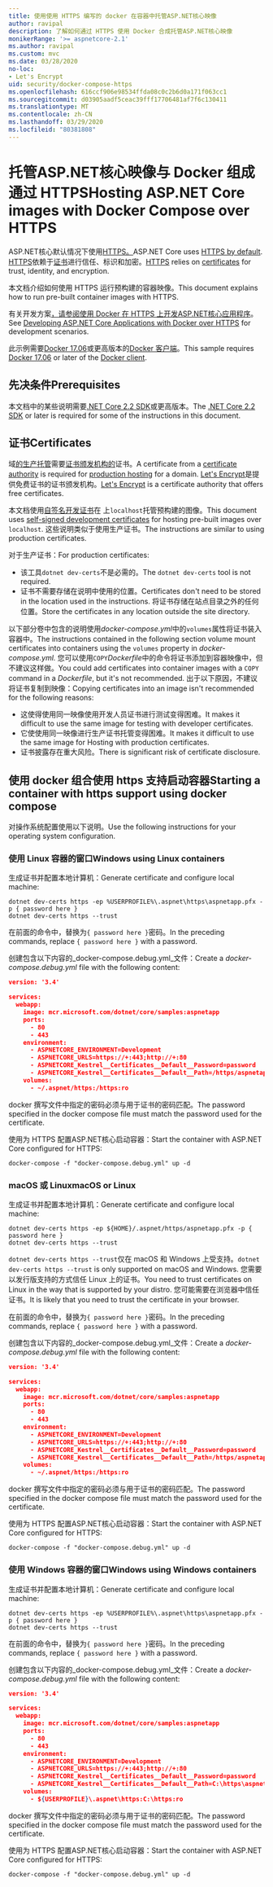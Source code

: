 ```yaml
---
title: 使用使用 HTTPS 编写的 docker 在容器中托管ASP.NET核心映像
author: ravipal
description: 了解如何通过 HTTPS 使用 Docker 合成托管ASP.NET核心映像
monikerRange: '>= aspnetcore-2.1'
ms.author: ravipal
ms.custom: mvc
ms.date: 03/28/2020
no-loc:
- Let's Encrypt
uid: security/docker-compose-https
ms.openlocfilehash: 616ccf906e98534ffda08c0c2b6d0a171f063cc1
ms.sourcegitcommit: d03905aadf5ceac39fff17706481af7f6c130411
ms.translationtype: MT
ms.contentlocale: zh-CN
ms.lasthandoff: 03/29/2020
ms.locfileid: "80381808"
---
```

# <a name="hosting-aspnet-core-images-with-docker-compose-over-https"></a><span data-ttu-id="c5f92-103">托管ASP.NET核心映像与 Docker 组成通过 HTTPS</span><span class="sxs-lookup"><span data-stu-id="c5f92-103">Hosting ASP.NET Core images with Docker Compose over HTTPS</span></span>


<span data-ttu-id="c5f92-104">ASP.NET核心默认情况下使用[HTTPS。](/aspnet/core/security/enforcing-ssl)</span><span class="sxs-lookup"><span data-stu-id="c5f92-104">ASP.NET Core uses [HTTPS by default](/aspnet/core/security/enforcing-ssl).</span></span> <span data-ttu-id="c5f92-105">[HTTPS](https://en.wikipedia.org/wiki/HTTPS)依赖于[证书](https://en.wikipedia.org/wiki/Public_key_certificate)进行信任、标识和加密。</span><span class="sxs-lookup"><span data-stu-id="c5f92-105">[HTTPS](https://en.wikipedia.org/wiki/HTTPS) relies on [certificates](https://en.wikipedia.org/wiki/Public_key_certificate) for trust, identity, and encryption.</span></span>

<span data-ttu-id="c5f92-106">本文档介绍如何使用 HTTPS 运行预构建的容器映像。</span><span class="sxs-lookup"><span data-stu-id="c5f92-106">This document explains how to run pre-built container images with HTTPS.</span></span>

<span data-ttu-id="c5f92-107">有关开发方案[，请参阅使用 Docker 在 HTTPS 上开发ASP.NET核心应用程序](https://github.com/dotnet/dotnet-docker/blob/master/samples/run-aspnetcore-https-development.md)。</span><span class="sxs-lookup"><span data-stu-id="c5f92-107">See [Developing ASP.NET Core Applications with Docker over HTTPS](https://github.com/dotnet/dotnet-docker/blob/master/samples/run-aspnetcore-https-development.md) for development scenarios.</span></span>

<span data-ttu-id="c5f92-108">此示例需要[Docker 17.06](https://docs.docker.com/release-notes/docker-ce)或更高版本的[Docker 客户端](https://www.docker.com/products/docker)。</span><span class="sxs-lookup"><span data-stu-id="c5f92-108">This sample requires [Docker 17.06](https://docs.docker.com/release-notes/docker-ce) or later of the [Docker client](https://www.docker.com/products/docker).</span></span>

## <a name="prerequisites"></a><span data-ttu-id="c5f92-109">先决条件</span><span class="sxs-lookup"><span data-stu-id="c5f92-109">Prerequisites</span></span>

<span data-ttu-id="c5f92-110">本文档中的某些说明需要[.NET Core 2.2 SDK](https://dotnet.microsoft.com/download)或更高版本。</span><span class="sxs-lookup"><span data-stu-id="c5f92-110">The [.NET Core 2.2 SDK](https://dotnet.microsoft.com/download) or later is required for some of the instructions in this document.</span></span>

## <a name="certificates"></a><span data-ttu-id="c5f92-111">证书</span><span class="sxs-lookup"><span data-stu-id="c5f92-111">Certificates</span></span>

<span data-ttu-id="c5f92-112">域[的生产托管](https://blogs.msdn.microsoft.com/webdev/2017/11/29/configuring-https-in-asp-net-core-across-different-platforms/)需要[证书颁发机构的](https://wikipedia.org/wiki/Certificate_authority)证书。</span><span class="sxs-lookup"><span data-stu-id="c5f92-112">A certificate from a [certificate authority](https://wikipedia.org/wiki/Certificate_authority) is required for [production hosting](https://blogs.msdn.microsoft.com/webdev/2017/11/29/configuring-https-in-asp-net-core-across-different-platforms/) for a domain.</span></span> <span data-ttu-id="c5f92-113">[Let's Encrypt](https://letsencrypt.org/)是提供免费证书的证书颁发机构。</span><span class="sxs-lookup"><span data-stu-id="c5f92-113">[Let's Encrypt](https://letsencrypt.org/) is a certificate authority that offers free certificates.</span></span>

<span data-ttu-id="c5f92-114">本文档使用[自签名开发证书](https://wikipedia.org/wiki/Self-signed_certificate)在 上`localhost`托管预构建的图像。</span><span class="sxs-lookup"><span data-stu-id="c5f92-114">This document uses [self-signed development certificates](https://wikipedia.org/wiki/Self-signed_certificate) for hosting pre-built images over `localhost`.</span></span> <span data-ttu-id="c5f92-115">这些说明类似于使用生产证书。</span><span class="sxs-lookup"><span data-stu-id="c5f92-115">The instructions are similar to using production certificates.</span></span>

<span data-ttu-id="c5f92-116">对于生产证书：</span><span class="sxs-lookup"><span data-stu-id="c5f92-116">For production certificates:</span></span>

* <span data-ttu-id="c5f92-117">该工具`dotnet dev-certs`不是必需的。</span><span class="sxs-lookup"><span data-stu-id="c5f92-117">The `dotnet dev-certs` tool is not required.</span></span>
* <span data-ttu-id="c5f92-118">证书不需要存储在说明中使用的位置。</span><span class="sxs-lookup"><span data-stu-id="c5f92-118">Certificates don't need to be stored in the location used in the instructions.</span></span> <span data-ttu-id="c5f92-119">将证书存储在站点目录之外的任何位置。</span><span class="sxs-lookup"><span data-stu-id="c5f92-119">Store the certificates in any location outside the site directory.</span></span>

<span data-ttu-id="c5f92-120">以下部分卷中包含的说明使用*docker-compose.yml*中的`volumes`属性将证书装入容器中。</span><span class="sxs-lookup"><span data-stu-id="c5f92-120">The instructions contained in the following section volume mount certificates into containers using the `volumes` property in *docker-compose.yml.*</span></span> <span data-ttu-id="c5f92-121">您可以使用`COPY`*Dockerfile*中的命令将证书添加到容器映像中，但不建议这样做。</span><span class="sxs-lookup"><span data-stu-id="c5f92-121">You could add certificates into container images with a `COPY` command in a *Dockerfile*, but it's not recommended.</span></span> <span data-ttu-id="c5f92-122">出于以下原因，不建议将证书复制到映像：</span><span class="sxs-lookup"><span data-stu-id="c5f92-122">Copying certificates into an image isn't recommended for the following reasons:</span></span>

* <span data-ttu-id="c5f92-123">这使得使用同一映像使用开发人员证书进行测试变得困难。</span><span class="sxs-lookup"><span data-stu-id="c5f92-123">It makes it difficult to use the same image for testing with developer certificates.</span></span>
* <span data-ttu-id="c5f92-124">它使使用同一映像进行生产证书托管变得困难。</span><span class="sxs-lookup"><span data-stu-id="c5f92-124">It makes it difficult to use the same image for Hosting with production certificates.</span></span>
* <span data-ttu-id="c5f92-125">证书披露存在重大风险。</span><span class="sxs-lookup"><span data-stu-id="c5f92-125">There is significant risk of certificate disclosure.</span></span>

## <a name="starting-a-container-with-https-support-using-docker-compose"></a><span data-ttu-id="c5f92-126">使用 docker 组合使用 https 支持启动容器</span><span class="sxs-lookup"><span data-stu-id="c5f92-126">Starting a container with https support using docker compose</span></span>

<span data-ttu-id="c5f92-127">对操作系统配置使用以下说明。</span><span class="sxs-lookup"><span data-stu-id="c5f92-127">Use the following instructions for your operating system configuration.</span></span>

### <a name="windows-using-linux-containers"></a><span data-ttu-id="c5f92-128">使用 Linux 容器的窗口</span><span class="sxs-lookup"><span data-stu-id="c5f92-128">Windows using Linux containers</span></span>

<span data-ttu-id="c5f92-129">生成证书并配置本地计算机：</span><span class="sxs-lookup"><span data-stu-id="c5f92-129">Generate certificate and configure local machine:</span></span>

```dotnetcli
dotnet dev-certs https -ep %USERPROFILE%\.aspnet\https\aspnetapp.pfx -p { password here }
dotnet dev-certs https --trust
```

<span data-ttu-id="c5f92-130">在前面的命令中，替换为`{ password here }`密码。</span><span class="sxs-lookup"><span data-stu-id="c5f92-130">In the preceding commands, replace `{ password here }` with a password.</span></span>

<span data-ttu-id="c5f92-131">创建包含以下内容的_docker-compose.debug.yml_文件：</span><span class="sxs-lookup"><span data-stu-id="c5f92-131">Create a _docker-compose.debug.yml_ file with the following content:</span></span>

```json
version: '3.4'

services:
  webapp:
    image: mcr.microsoft.com/dotnet/core/samples:aspnetapp
    ports:
      - 80
      - 443
    environment:
      - ASPNETCORE_ENVIRONMENT=Development
      - ASPNETCORE_URLS=https://+:443;http://+:80
      - ASPNETCORE_Kestrel__Certificates__Default__Password=password
      - ASPNETCORE_Kestrel__Certificates__Default__Path=/https/aspnetapp.pfx
    volumes:
      - ~/.aspnet/https:/https:ro
```
<span data-ttu-id="c5f92-132">docker 撰写文件中指定的密码必须与用于证书的密码匹配。</span><span class="sxs-lookup"><span data-stu-id="c5f92-132">The password specified in the docker compose file must match the password used for the certificate.</span></span>

<span data-ttu-id="c5f92-133">使用为 HTTPS 配置ASP.NET核心启动容器：</span><span class="sxs-lookup"><span data-stu-id="c5f92-133">Start the container with ASP.NET Core configured for HTTPS:</span></span>

```console
docker-compose -f "docker-compose.debug.yml" up -d
```

### <a name="macos-or-linux"></a><span data-ttu-id="c5f92-134">macOS 或 Linux</span><span class="sxs-lookup"><span data-stu-id="c5f92-134">macOS or Linux</span></span>

<span data-ttu-id="c5f92-135">生成证书并配置本地计算机：</span><span class="sxs-lookup"><span data-stu-id="c5f92-135">Generate certificate and configure local machine:</span></span>

```dotnetcli
dotnet dev-certs https -ep ${HOME}/.aspnet/https/aspnetapp.pfx -p { password here }
dotnet dev-certs https --trust
```

<span data-ttu-id="c5f92-136">`dotnet dev-certs https --trust`仅在 macOS 和 Windows 上受支持。</span><span class="sxs-lookup"><span data-stu-id="c5f92-136">`dotnet dev-certs https --trust` is only supported on macOS and Windows.</span></span> <span data-ttu-id="c5f92-137">您需要以发行版支持的方式信任 Linux 上的证书。</span><span class="sxs-lookup"><span data-stu-id="c5f92-137">You need to trust certificates on Linux in the way that is supported by your distro.</span></span> <span data-ttu-id="c5f92-138">您可能需要在浏览器中信任证书。</span><span class="sxs-lookup"><span data-stu-id="c5f92-138">It is likely that you need to trust the certificate in your browser.</span></span>

<span data-ttu-id="c5f92-139">在前面的命令中，替换为`{ password here }`密码。</span><span class="sxs-lookup"><span data-stu-id="c5f92-139">In the preceding commands, replace `{ password here }` with a password.</span></span>

<span data-ttu-id="c5f92-140">创建包含以下内容的_docker-compose.debug.yml_文件：</span><span class="sxs-lookup"><span data-stu-id="c5f92-140">Create a _docker-compose.debug.yml_ file with the following content:</span></span>

```json
version: '3.4'

services:
  webapp:
    image: mcr.microsoft.com/dotnet/core/samples:aspnetapp
    ports:
      - 80
      - 443
    environment:
      - ASPNETCORE_ENVIRONMENT=Development
      - ASPNETCORE_URLS=https://+:443;http://+:80
      - ASPNETCORE_Kestrel__Certificates__Default__Password=password
      - ASPNETCORE_Kestrel__Certificates__Default__Path=/https/aspnetapp.pfx
    volumes:
      - ~/.aspnet/https:/https:ro
```
<span data-ttu-id="c5f92-141">docker 撰写文件中指定的密码必须与用于证书的密码匹配。</span><span class="sxs-lookup"><span data-stu-id="c5f92-141">The password specified in the docker compose file must match the password used for the certificate.</span></span>

<span data-ttu-id="c5f92-142">使用为 HTTPS 配置ASP.NET核心启动容器：</span><span class="sxs-lookup"><span data-stu-id="c5f92-142">Start the container with ASP.NET Core configured for HTTPS:</span></span>

```console
docker-compose -f "docker-compose.debug.yml" up -d
```

### <a name="windows-using-windows-containers"></a><span data-ttu-id="c5f92-143">使用 Windows 容器的窗口</span><span class="sxs-lookup"><span data-stu-id="c5f92-143">Windows using Windows containers</span></span>

<span data-ttu-id="c5f92-144">生成证书并配置本地计算机：</span><span class="sxs-lookup"><span data-stu-id="c5f92-144">Generate certificate and configure local machine:</span></span>

```dotnetcli
dotnet dev-certs https -ep %USERPROFILE%\.aspnet\https\aspnetapp.pfx -p { password here }
dotnet dev-certs https --trust
```

<span data-ttu-id="c5f92-145">在前面的命令中，替换为`{ password here }`密码。</span><span class="sxs-lookup"><span data-stu-id="c5f92-145">In the preceding commands, replace `{ password here }` with a password.</span></span>

<span data-ttu-id="c5f92-146">创建包含以下内容的_docker-compose.debug.yml_文件：</span><span class="sxs-lookup"><span data-stu-id="c5f92-146">Create a _docker-compose.debug.yml_ file with the following content:</span></span>

```json
version: '3.4'

services:
  webapp:
    image: mcr.microsoft.com/dotnet/core/samples:aspnetapp
    ports:
      - 80
      - 443
    environment:
      - ASPNETCORE_ENVIRONMENT=Development
      - ASPNETCORE_URLS=https://+:443;http://+:80
      - ASPNETCORE_Kestrel__Certificates__Default__Password=password
      - ASPNETCORE_Kestrel__Certificates__Default__Path=C:\https\aspnetapp.pfx
    volumes:
      - ${USERPROFILE}\.aspnet\https:C:\https:ro
```
<span data-ttu-id="c5f92-147">docker 撰写文件中指定的密码必须与用于证书的密码匹配。</span><span class="sxs-lookup"><span data-stu-id="c5f92-147">The password specified in the docker compose file must match the password used for the certificate.</span></span>

<span data-ttu-id="c5f92-148">使用为 HTTPS 配置ASP.NET核心启动容器：</span><span class="sxs-lookup"><span data-stu-id="c5f92-148">Start the container with ASP.NET Core configured for HTTPS:</span></span>

```console
docker-compose -f "docker-compose.debug.yml" up -d
```
